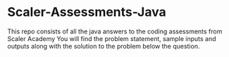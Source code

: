 # Scaler-Assessments-Java
This repo consists of all the java answers to the coding assessments from Scaler Academy
You will find the problem statement, sample inputs and outputs along with the solution to the problem below the question.
